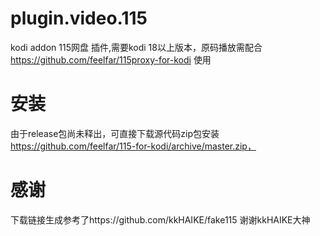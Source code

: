 # plugin.video.115
 kodi  addon 115网盘 插件,需要kodi 18以上版本，原码播放需配合 https://github.com/feelfar/115proxy-for-kodi 使用
# 安装
由于release包尚未释出，可直接下载源代码zip包安装 https://github.com/feelfar/115-for-kodi/archive/master.zip，
# 感谢
 下载链接生成参考了https://github.com/kkHAIKE/fake115 谢谢kkHAIKE大神
